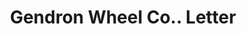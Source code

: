 ---
doi: 10.7916/D8HB0H9C
date_other: '1910'
date_other_textual: '1910'
form: correspondence
genre:
- Letters (correspondence)
name:
- Gendron Wheel Co.
object_in_context_url: https://biggert.cul.columbia.edu/items/view/ave_biggert_01329
subject_hierarchical_geographic:
- Toledo, Ohio, United States
subject_name:
- Gendron Wheel Co.
title: Gendron Wheel Co.. Letter
sort_title: Gendron Wheel Co.. Letter
call_number: ave_biggert_01329
coordinates:
- 41.66555555555556,-83.57527777777777
pid: ave_biggert_01329
identifiers: ave_biggert_01329
thumbnail: https://derivativo-2.library.columbia.edu/iiif/2/ldpd:343214/full/!256,256/0/native.jpg
permalink: "/items/ave_biggert_01329/"
layout: iiif-image-page
---